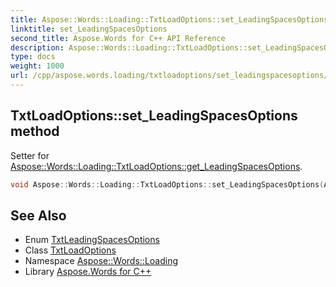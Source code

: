 ```yaml
---
title: Aspose::Words::Loading::TxtLoadOptions::set_LeadingSpacesOptions method
linktitle: set_LeadingSpacesOptions
second_title: Aspose.Words for C++ API Reference
description: Aspose::Words::Loading::TxtLoadOptions::set_LeadingSpacesOptions method. Setter for Aspose::Words::Loading::TxtLoadOptions::get_LeadingSpacesOptions in C++.
type: docs
weight: 1000
url: /cpp/aspose.words.loading/txtloadoptions/set_leadingspacesoptions/
---
```

## TxtLoadOptions::set_LeadingSpacesOptions method


Setter for [Aspose::Words::Loading::TxtLoadOptions::get_LeadingSpacesOptions](../get_leadingspacesoptions/).

```cpp
void Aspose::Words::Loading::TxtLoadOptions::set_LeadingSpacesOptions(Aspose::Words::Loading::TxtLeadingSpacesOptions value)
```

## See Also

* Enum [TxtLeadingSpacesOptions](../../txtleadingspacesoptions/)
* Class [TxtLoadOptions](../)
* Namespace [Aspose::Words::Loading](../../)
* Library [Aspose.Words for C++](../../../)
